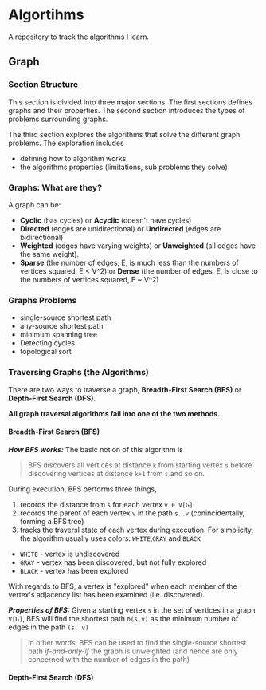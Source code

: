 # Algortihms
A repository to track the algorithms I learn.

## Graph

### Section Structure

This section is divided into three major sections. The first sections defines graphs and their properties. The second section introduces the types of problems surrounding graphs. 

The third section explores the algorithms that solve the different graph problems. The exploration includes
* defining how to algorithm works
* the algorithms properties (limitations, sub problems they solve)

### Graphs: What are they?

A graph can be:
* **Cyclic** (has cycles) or **Acyclic** (doesn't have cycles)
* **Directed** (edges are unidirectional) or **Undirected** (edges are bidirectional)
* **Weighted** (edges have varying weights) or **Unweighted** (all edges have the same weight).
* **Sparse** (the number of edges, E, is much less than the numbers of vertices squared, E < V^2) or **Dense** (the number of edges, E, is close to the numbers of vertices squared, E ~ V^2)

### Graphs Problems

* single-source shortest path
* any-source shortest path
* minimum spanning tree
* Detecting cycles
* topological sort

### Traversing Graphs (the Algorithms)

There are two ways to traverse a graph, **Breadth-First Search (BFS)** or **Depth-First Search (DFS)**. 

**All graph traversal algorithms fall into one of the two methods.**

#### Breadth-First Search (BFS)

___How BFS works:___
The basic notion of this algorithm is 
> BFS discovers all vertices at distance `k` from starting vertex `s` before discovering vertices at distance `k+1` from `s` and so on. 

During execution, BFS performs three things,
1. records the distance from `s` for each vertex `v ∈ V[G]`
2. records the parent of each vertex `v` in the path `s..v` (conincidentally, forming a BFS tree)
3. tracks the traversl state of each vertex during execution. For simplicity, the algorithm usually uses colors: `WHITE`,`GRAY` and `BLACK`
  * `WHITE` - vertex is undiscovered
  * `GRAY` - vertex has been discovered, but not fully explored
  * `BLACK` - vertex has been explored
  
With regards to BFS, a vertex is "explored" when each member of the vertex's adjacency list has been examined (i.e. discovered). 

___Properties of BFS:___
Given a starting vertex `s` in the set of vertices in a graph `V[G]`, BFS will find the shortest path `δ(s,v)` as the minimum number of edges in the path `(s..v)`
> in other words, BFS can be used to find the single-source shortest path _if-and-only-if_ the graph is unweighted (and hence are only concerned with the number of edges in the path)

 



#### Depth-First Search (DFS)
